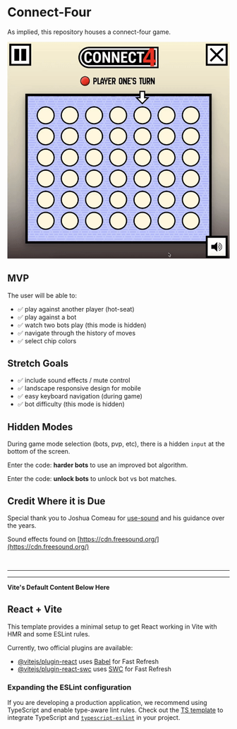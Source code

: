 # Connect-Four

As implied, this repository houses a connect-four game.

![gif of a game versus a bot](./sample_game.gif)

## MVP

The user will be able to:
- ✅ play against another player (hot-seat)
- ✅ play against a bot
- ✅ watch two bots play (this mode is hidden)
- ✅ navigate through the history of moves
- ✅ select chip colors

## Stretch Goals

- ✅ include sound effects / mute control
- ✅ landscape responsive design for mobile
- ✅ easy keyboard navigation (during game)
- ✅ bot difficulty (this mode is hidden)

## Hidden Modes

During game mode selection (bots, pvp, etc), there is a hidden `input` at the bottom of the screen.

Enter the code: __harder bots__ to use an improved bot algorithm.

Enter the code: __unlock bots__ to unlock bot vs bot matches.

## Credit Where it is Due

Special thank you to Joshua Comeau for [use-sound](https://www.npmjs.com/package/use-sound) and his guidance over the years.

Sound effects found on [https://cdn.freesound.org/](https://cdn.freesound.org/)

<br/>

---

---

**Vite's Default Content Below Here**

## React + Vite

This template provides a minimal setup to get React working in Vite with HMR and some ESLint rules.

Currently, two official plugins are available:

- [@vitejs/plugin-react](https://github.com/vitejs/vite-plugin-react/blob/main/packages/plugin-react/README.md) uses [Babel](https://babeljs.io/) for Fast Refresh
- [@vitejs/plugin-react-swc](https://github.com/vitejs/vite-plugin-react-swc) uses [SWC](https://swc.rs/) for Fast Refresh

### Expanding the ESLint configuration

If you are developing a production application, we recommend using TypeScript and enable type-aware lint rules. Check out the [TS template](https://github.com/vitejs/vite/tree/main/packages/create-vite/template-react-ts) to integrate TypeScript and [`typescript-eslint`](https://typescript-eslint.io) in your project.
